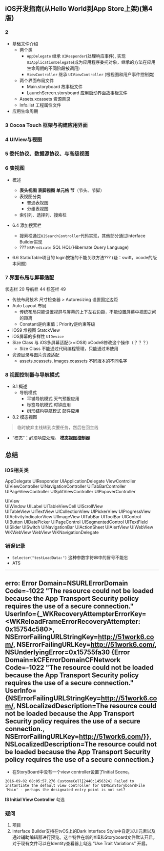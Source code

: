 iOS开发指南(从Hello World到App Store上架)(第4版)
---------------------------------------------

### 2 
- 基础文件介绍
    + 两个类  
        * `AppDelegate` 继承 `UIResponder`(处理响应事件), 实现 `UIApplicationDelegate`(成为应用程序委托对象，继承的方法在应用生命周期的不同阶段被调用)  
        * `ViewController` 继承 `UIViewController` (根视图和用户事件控制类)
    + 两个界面布局文件
        * Main.storyboard 故事板文件
        * LaunchScreen.storyboard 应用启动界面故事板文件
    + Assets.xcassets 资源目录
    + Info.list 工程属性文件 
- 应用生命周期 


### 3 Cocoa Touch 框架与构建应用界面

### 4 UIView与视图

### 5 委托协议、数据源协议、与高级视图

### 6 表视图
- 概述
    + **表头视图** **表脚视图** **单元格** **节**（节头、节脚）
    + 表视图分类
        * 普通表视图
        * 分组表视图
    + 索引列、选择列、搜索栏

- 6.4 添加搜索栏 
    + 搜索栏通过`UISearchController`代码实现，其他部分通过Interface Builder实现
    + ??? `NSPredicate`   SQL HQL(Hibernate Query Language)

- 6.6 StaticTable项目的 login按钮的不能关联方法??? (疑：swift，xcode的版本问题)


### 7 界面布局与屏幕适配
状态栏 20  导航栏 44  标签栏 49

- 传统布局技术
尺寸检查器 > Autoresizing      设置固定边距
- Auto Layout 布局
    + 传统布局只能设置视屏与屏幕的上下左右边距，不能设置屏幕中视图之间的距离
    + Constant是约束值；Priority是约束等级
- iOS9 堆视图 StatckView
- iOS屏幕的多样性
    `UIDevice`
- Size Class 与 iOS多屏幕适配(>=iOS8) xCode8修改这个操作（？？？）
    + Size Class 不能通过代码编程管理，只能通过IB使用
- 资源目录与图片资源适配
    - assets.xcassets, images.xcassets 不同版本的不同名字
    
### 8 视图控制器与导航模式
- 8.1 概述
    + 导航模式
        * 平铺导航模式    天气预报应用
        * 标签导航模式    时钟应用
        * 树形结构导航模式  邮件应用 
- 8.2 模态视图 
> 临时放弃主线转到次要任务，然后在回主线
- “模态”：必须响应处理。 **模态视图控制器** 



总结
-------------------------------
### iOS相关类
AppDelegate UIResponder <Pr>UIApplicationDelegate
ViewController UIViewController UINavigationController UITabBarController UIPageViewController UISplitViewController UIPopoverController

UIView  
    UIWindow
    UILabel
    UITableViewCell
    UIScrollView    
        UITableView UITextView UICollectionView
    UIPickerView
    UIProgressView
    UIActivityIndicatorView
    UIImageView
    UITabBar 
    UIToolBar
    UIControl   
        UIButton UIDatePicker UIPageControl UISegmentedControl UITextField UISlider UISwitch 
    UINavigationBar
    UIActionSheet
    UIAlertView
    UIWebView   WKWebView WebView
        WKNavigationDelegate 



### 错误记录 
- `Selector("testLoadData:")` 这种参数字符串中的冒号不能忘
- ATS 
---- 
erro: Error Domain=NSURLErrorDomain Code=-1022 "The resource could not be loaded because the App Transport Security policy requires the use of a secure connection." UserInfo={_WKRecoveryAttempterErrorKey=<WKReloadFrameErrorRecoveryAttempter: 0x15754c580>, NSErrorFailingURLStringKey=http://51work6.com/, NSErrorFailingURLKey=http://51work6.com/, NSUnderlyingError=0x15755fa30 {Error Domain=kCFErrorDomainCFNetwork Code=-1022 "The resource could not be loaded because the App Transport Security policy requires the use of a secure connection." UserInfo={NSErrorFailingURLStringKey=http://51work6.com/, NSLocalizedDescription=The resource could not be loaded because the App Transport Security policy requires the use of a secure connection., NSErrorFailingURLKey=http://51work6.com/}}, NSLocalizedDescription=The resource could not be loaded because the App Transport Security policy requires the use of a secure connection.}
-----
- 在StoryBoard中没有一个view controller设置了Initial Scene。
``````
2016-09-02 08:05:57.276 CustomeCell[2440:1456324] Failed to instantiate the default view controller for UIMainStoryboardFile 'Main' - perhaps the designated entry point is not set?
``````
**IS Initial View Controller** 勾选



### 疑问
1. 项目
2. Interface Builder支持在tvOS上的Dark Interface Style中自定义UI元素以及通过辅助编辑器进行预览。这个特性在新的XIB和Storyboard文件默认开启。对于现有文件可以在Identity查看器上勾选 “Use Trait Variations” 开启。





